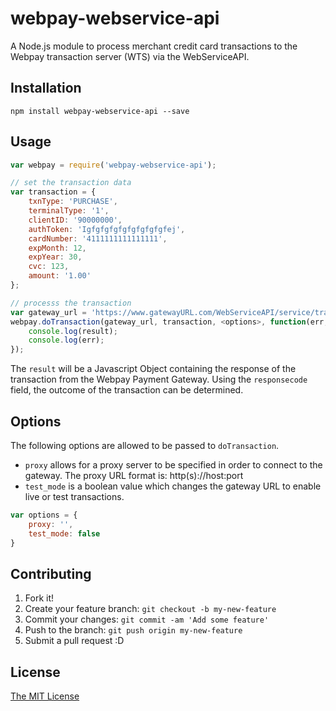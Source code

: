 # webpay-webservice-api

A Node.js module to process merchant credit card transactions to the Webpay transaction server (WTS) via the WebServiceAPI.

## Installation

```
npm install webpay-webservice-api --save
```

## Usage

``` javascript
var webpay = require('webpay-webservice-api');

// set the transaction data
var transaction = {
    txnType: 'PURCHASE',
    terminalType: '1',
    clientID: '90000000',
    authToken: 'Igfgfgfgfgfgfgfgfgfej',
    cardNumber: '4111111111111111',
    expMonth: 12,
    expYear: 30,
    cvc: 123,
    amount: '1.00'
};

// processs the transaction
var gateway_url = 'https://www.gatewayURL.com/WebServiceAPI/service/transaction'
webpay.doTransaction(gateway_url, transaction, <options>, function(err, result) {
    console.log(result);
    console.log(err);
});
```

The `result` will be a Javascript Object containing the response of the transaction from the Webpay Payment Gateway. 
Using the `responsecode` field, the outcome of the transaction can be determined.

## Options

The following options are allowed to be passed to `doTransaction`. 

- `proxy` allows for a proxy server to be specified in order to connect to the gateway. The proxy URL format is: http(s)://host:port
- `test_mode` is a boolean value which changes the gateway URL to enable live or test transactions.

``` javascript
var options = {
    proxy: '', 
    test_mode: false
}
```

## Contributing

1. Fork it!
2. Create your feature branch: `git checkout -b my-new-feature`
3. Commit your changes: `git commit -am 'Add some feature'`
4. Push to the branch: `git push origin my-new-feature`
5. Submit a pull request :D

## License

[The MIT License](https://github.com/mrvautin/webpay-webservice-api/tree/master/LICENSE)